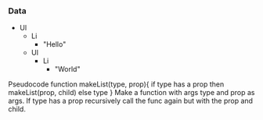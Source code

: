 ### Data

- Ul
  - Li
    - "Hello"
  - Ul
    - Li
      - "World"

Pseudocode 
function makeList(type, prop){
    if type has a prop then makeList(prop, child)
    else type
}
Make a function with args type and prop as args. If type has a prop recursively call the func again but with the prop and child.